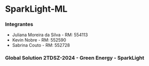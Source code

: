 # SparkLight-ML

### Integrantes
- Juliana Moreira da Silva - RM: 554113
- Kevin Nobre - RM: 552590
- Sabrina Couto - RM: 552728

### Global Solution 2TDSZ-2024 - Green Energy - SparkLight
